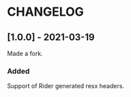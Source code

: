 # CHANGELOG

## [1.0.0] - 2021-03-19

Made a fork.

### Added

Support of Rider generated resx headers.
